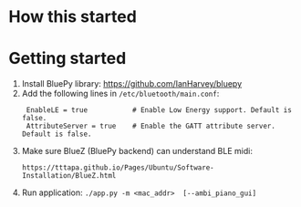 # How this started

# Getting started

1. Install BluePy library: https://github.com/IanHarvey/bluepy
2. Add the following lines in `/etc/bluetooth/main.conf`:
    ``` 
     EnableLE = true           # Enable Low Energy support. Default is false.
     AttributeServer = true    # Enable the GATT attribute server. Default is false.
    ```
3. Make sure BlueZ (BluePy backend) can understand BLE midi:
    ```
    https://tttapa.github.io/Pages/Ubuntu/Software-Installation/BlueZ.html
    ```
4. Run application: `./app.py -m <mac_addr>  [--ambi_piano_gui]`
